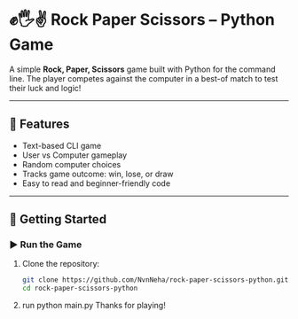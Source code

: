 # ✊🖐✌️ Rock Paper Scissors – Python Game

A simple **Rock, Paper, Scissors** game built with Python for the command line. The player competes against the computer in a best-of match to test their luck and logic!

---

## 📌 Features

- Text-based CLI game
- User vs Computer gameplay
- Random computer choices
- Tracks game outcome: win, lose, or draw
- Easy to read and beginner-friendly code

---

## 🚀 Getting Started

### ▶️ Run the Game

1. Clone the repository:

   ```bash
   git clone https://github.com/NvnNeha/rock-paper-scissors-python.git
   cd rock-paper-scissors-python

2. run python main.py
Thanks for playing!
   
